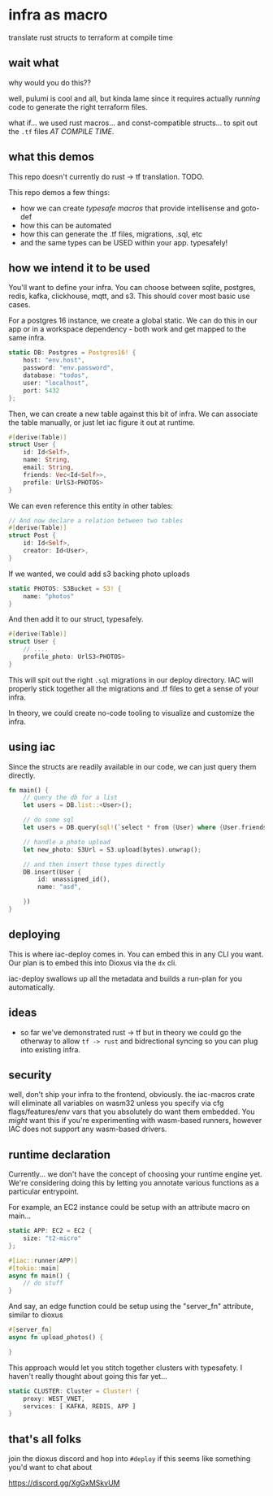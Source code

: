 # infra as macro

translate rust structs to terraform at compile time

## wait what

why would you do this??


well, pulumi is cool and all, but kinda lame since it requires actually *running* code to generate the right terraform files.

what if... we used rust macros... and const-compatible structs... to spit out the `.tf` files *AT COMPILE TIME*.

## what this demos

This repo doesn't currently do rust -> tf translation. TODO.

This repo demos a few things:
- how we can create *typesafe macros* that provide intellisense and goto-def
- how this can be automated
- how this can generate the .tf files, migrations, .sql, etc
- and the same types can be USED within your app. typesafely!

## how we intend it to be used

You'll want to define your infra. You can choose between sqlite, postgres, redis, kafka, clickhouse, mqtt, and s3. This should cover most basic use cases.

For a postgres 16 instance, we create a global static. We can do this in our app or in a workspace dependency - both work and get mapped to the same infra.

```rust
static DB: Postgres = Postgres16! {
    host: "env.host",
    password: "env.password",
    database: "todos",
    user: "localhost",
    port: 5432
};
```


Then, we can create a new table against this bit of infra. We can associate the table manually, or just let iac figure it out at runtime.

```rust
#[derive(Table)]
struct User {
    id: Id<Self>,
    name: String,
    email: String,
    friends: Vec<Id<Self>>,
    profile: UrlS3<PHOTOS>
}
```

We can even reference this entity in other tables:
```rust
// And now declare a relation between two tables
#[derive(Table)]
struct Post {
    id: Id<Self>,
    creator: Id<User>,
}
```

If we wanted, we could add s3 backing photo uploads
```rust
static PHOTOS: S3Bucket = S3! {
    name: "photos"
}
```

And then add it to our struct, typesafely.
```rust
#[derive(Table)]
struct User {
    // ....
    profile_photo: UrlS3<PHOTOS>
}
```

This will spit out the right `.sql` migrations in our deploy directory. IAC will properly stick together all the migrations and .tf files to get a sense of your infra.

In theory, we could create no-code tooling to visualize and customize the infra.

## using iac


Since the structs are readily available in our code, we can just query them directly.

```rust
fn main() {
    // query the db for a list
    let users = DB.list::<User>();

    // do some sql
    let users = DB.query(sql!(`select * from {User} where {User.friends.len()} < 5`));

    // handle a photo upload
    let new_photo: S3Url = S3.upload(bytes).unwrap();

    // and then insert those types directly
    DB.insert(User {
        id: unassigned_id(),
        name: "asd",

    })
}
```



## deploying

This is where iac-deploy comes in. You can embed this in any CLI you want. Our plan is to embed this into Dioxus via the `dx` cli.

iac-deploy swallows up all the metadata and builds a run-plan for you automatically.


## ideas

- so far we've demonstrated rust -> tf but in theory we could go the otherway to allow `tf -> rust` and bidrectional syncing so you can plug into existing infra.


## security

well, don't ship your infra to the frontend, obviously. the iac-macros crate will eliminate all variables on wasm32 unless you specify via cfg flags/features/env vars that you absolutely do want them embedded. You *might* want this if you're experimenting with wasm-based runners, however IAC does not support any wasm-based drivers.

## runtime declaration

Currently... we don't have the concept of choosing your runtime engine yet. We're considering doing this by letting you annotate various functions as a particular entrypoint.

For example, an EC2 instance could be setup with an attribute macro on main...
```rust
static APP: EC2 = EC2 {
    size: "t2-micro"
};

#[iac::runner(APP)]
#[tokio::main]
async fn main() {
    // do stuff
}
```

And say, an edge function could be setup using the "server_fn" attribute, similar to dioxus

```rust
#[server_fn]
async fn upload_photos() {

}
```

This approach would let you stitch together clusters with typesafety. I haven't really thought about going this far yet...

```rust
static CLUSTER: Cluster = Cluster! {
    proxy: WEST_VNET,
    services: [ KAFKA, REDIS, APP ]
}
```


## that's all folks

join the dioxus discord and hop into `#deploy` if this seems like something you'd want to chat about

https://discord.gg/XgGxMSkvUM
